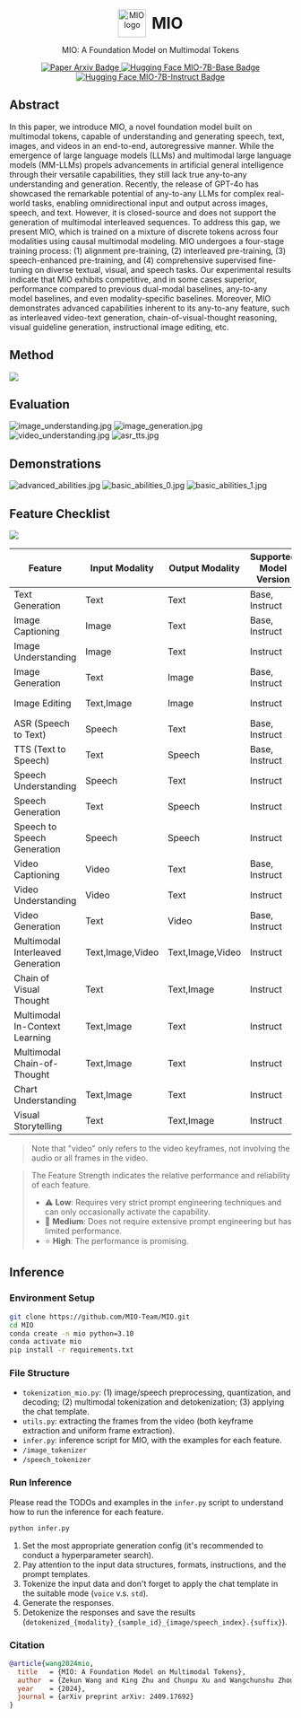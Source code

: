 <div align="center" style="display: flex; justify-content: center; align-items: center;">
    <img src="https://avatars.githubusercontent.com/u/186546453?s=200&v=4" alt="MIO logo" style="width: 50px; height: 50px; margin-right: 10px;" />
    <h1 style="margin: 0;">MIO</h1>
</div>



<p align="center">  
MIO: A Foundation Model on Multimodal Tokens
</p>

<p align="center">
<a href="https://arxiv.org/abs/2409.17692">
  <img src="https://img.shields.io/badge/Paper-arXiv-red" alt="Paper Arxiv Badge">
</a>

<a href="https://huggingface.co/m-a-p/MIO-7B-Base">
  <img src="https://img.shields.io/badge/Hugging%20Face-MIO--7B--Base-yellow" alt="Hugging Face MIO-7B-Base Badge">
</a>
<a href="https://huggingface.co/m-a-p/MIO-7B-Instruct">
  <img src="https://img.shields.io/badge/Hugging%20Face-MIO--7B--Instruct-yellow" alt="Hugging Face MIO-7B-Instruct Badge">
</a>
</p>

## Abstract

In this paper, we introduce MIO, a novel foundation model built on multimodal tokens, capable of understanding and
generating speech, text, images, and videos in an end-to-end, autoregressive manner. While the emergence of large
language models (LLMs) and multimodal large language models (MM-LLMs) propels advancements in artificial general
intelligence through their versatile capabilities, they still lack true any-to-any understanding and generation.
Recently, the release of GPT-4o has showcased the remarkable potential of any-to-any LLMs for complex real-world tasks,
enabling omnidirectional input and output across images, speech, and text. However, it is closed-source and does not
support the generation of multimodal interleaved sequences. To address this gap, we present MIO, which is trained on a
mixture of discrete tokens across four modalities using causal multimodal modeling. MIO undergoes a four-stage training
process: (1) alignment pre-training, (2) interleaved pre-training, (3) speech-enhanced pre-training, and (4)
comprehensive supervised fine-tuning on diverse textual, visual, and speech tasks. Our experimental results indicate
that MIO exhibits competitive, and in some cases superior, performance compared to previous dual-modal baselines,
any-to-any model baselines, and even modality-specific baselines. Moreover, MIO demonstrates advanced capabilities
inherent to its any-to-any feature, such as interleaved video-text generation, chain-of-visual-thought reasoning, visual
guideline generation, instructional image editing, etc.

## Method

![](./assets/mio-framework.jpg)

## Evaluation

![image_understanding.jpg](./assets/image_understanding.jpg)
![image_generation.jpg](./assets/image_generation.jpg)
![video_understanding.jpg](./assets/video_understanding.jpg)
![asr_tts.jpg](./assets/asr_tts.jpg)

## Demonstrations

![advanced_abilities.jpg](./assets/advanced_abilities.jpg)
![basic_abilities_0.jpg](./assets/basic_abilities_0.jpg)
![basic_abilities_1.jpg](./assets/basic_abilities_1.jpg)

## Feature Checklist

![](./assets/features.jpg)

| Feature                           | Input Modality   | Output Modality  | Supported Model Version | Feature Strength |
|-----------------------------------|------------------|------------------|-------------------------|------------------|
| Text Generation                   | Text             | Text             | Base, Instruct          | 🔧 Medium        |
| Image Captioning                  | Image            | Text             | Base, Instruct          | ⭐ High           |
| Image Understanding               | Image            | Text             | Instruct                | ⭐ High           |
| Image Generation                  | Text             | Image            | Base, Instruct          | 🔧 Medium        |
| Image Editing                     | Text,Image       | Image            | Instruct                | 🔧 Medium        |
| ASR (Speech to Text)              | Speech           | Text             | Base, Instruct          | 🔧 Medium        |
| TTS (Text to Speech)              | Text             | Speech           | Base, Instruct          | 🔧 Medium        |
| Speech Understanding              | Speech           | Text             | Instruct                | ⚠️ Low           |
| Speech Generation                 | Text             | Speech           | Instruct                | ⚠️ Low           |
| Speech to Speech Generation       | Speech           | Speech           | Instruct                | ⚠️ Low           |
| Video Captioning                  | Video            | Text             | Base, Instruct          | ⭐ High           |
| Video Understanding               | Video            | Text             | Instruct                | ⭐ High           |
| Video Generation                  | Text             | Video            | Base, Instruct          | ⚠️ Low           |
| Multimodal Interleaved Generation | Text,Image,Video | Text,Image,Video | Instruct                | 🔧 Medium        |
| Chain of Visual Thought           | Text             | Text,Image       | Instruct                | ⚠️ Low           |
| Multimodal In-Context Learning    | Text,Image       | Text             | Instruct                | ⭐ High           |
| Multimodal Chain-of-Thought       | Text,Image       | Text             | Instruct                | 🔧 Medium        |        
| Chart Understanding               | Text,Image       | Text             | Instruct                | ⚠️ Low           |
| Visual Storytelling               | Text             | Text,Image       | Instruct                | 🔧 Medium        |

> Note that "video" only refers to the video keyframes, not involving the audio or all frames in the video.

> The Feature Strength indicates the relative performance and reliability of each feature.
> - ⚠️ **Low**: Requires very strict prompt engineering techniques and can only occasionally activate the capability.
> - 🔧 **Medium**: Does not require extensive prompt engineering but has limited performance.
> - ⭐ **High**: The performance is promising.

## Inference

### Environment Setup

```bash
git clone https://github.com/MIO-Team/MIO.git
cd MIO
conda create -n mio python=3.10
conda activate mio
pip install -r requirements.txt
```

### File Structure

- `tokenization_mio.py`: (1) image/speech preprocessing, quantization, and decoding; (2) multimodal tokenization and detokenization; (3) applying the chat template.
- `utils.py`: extracting the frames from the video (both keyframe extraction and uniform frame extraction).
- `infer.py`: inference script for MIO, with the examples for each feature.
- `/image_tokenizer`
- `/speech_tokenizer`

### Run Inference

Please read the TODOs and examples in the `infer.py` script to understand how to run the inference for each feature.

```bash
python infer.py
```

1. Set the most appropriate generation config (it's recommended to conduct a hyperparameter search).
2. Pay attention to the input data structures, formats, instructions, and the prompt templates.
3. Tokenize the input data and don't forget to apply the chat template in the suitable mode (`voice` v.s. `std`).
4. Generate the responses.
5. Detokenize the responses and save the results (`detokenized_{modality}_{sample_id}_{image/speech_index}.{suffix}`).

### Citation

```bibtex
@article{wang2024mio,
  title   = {MIO: A Foundation Model on Multimodal Tokens},
  author  = {Zekun Wang and King Zhu and Chunpu Xu and Wangchunshu Zhou and Jiaheng Liu and Yibo Zhang and Jiashuo Wang and Ning Shi and Siyu Li and Yizhi Li and Haoran Que and Zhaoxiang Zhang and Yuanxing Zhang and Ge Zhang and Ke Xu and Jie Fu and Wenhao Huang},
  year    = {2024},
  journal = {arXiv preprint arXiv: 2409.17692}
}
```
